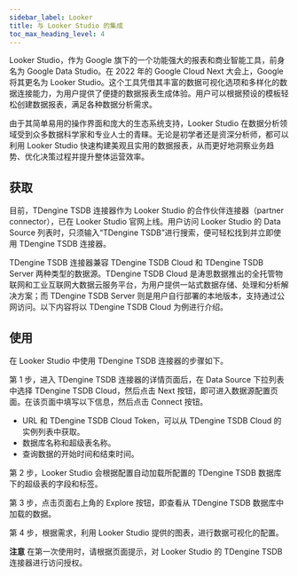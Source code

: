 ```yaml
---
sidebar_label: Looker
title: 与 Looker Studio 的集成
toc_max_heading_level: 4
---
```

Looker Studio，作为 Google 旗下的一个功能强大的报表和商业智能工具，前身名为 Google Data Studio。在 2022 年的 Google Cloud Next 大会上，Google 将其更名为 Looker Studio。这个工具凭借其丰富的数据可视化选项和多样化的数据连接能力，为用户提供了便捷的数据报表生成体验。用户可以根据预设的模板轻松创建数据报表，满足各种数据分析需求。

由于其简单易用的操作界面和庞大的生态系统支持，Looker Studio 在数据分析领域受到众多数据科学家和专业人士的青睐。无论是初学者还是资深分析师，都可以利用 Looker Studio 快速构建美观且实用的数据报表，从而更好地洞察业务趋势、优化决策过程并提升整体运营效率。

## 获取

目前，TDengine TSDB 连接器作为 Looker Studio 的合作伙伴连接器（partner connector），已在 Looker Studio 官网上线。用户访问 Looker Studio 的 Data Source 列表时，只须输入“TDengine TSDB”进行搜索，便可轻松找到并立即使用 TDengine TSDB 连接器。

TDengine TSDB 连接器兼容 TDengine TSDB Cloud 和 TDengine TSDB Server 两种类型的数据源。TDengine TSDB Cloud 是涛思数据推出的全托管物联网和工业互联网大数据云服务平台，为用户提供一站式数据存储、处理和分析解决方案；而 TDengine TSDB Server 则是用户自行部署的本地版本，支持通过公网访问。以下内容将以 TDengine TSDB Cloud 为例进行介绍。

## 使用

在 Looker Studio 中使用 TDengine TSDB 连接器的步骤如下。

第 1 步，进入 TDengine TSDB 连接器的详情页面后，在 Data Source 下拉列表中选择 TDengine TSDB Cloud，然后点击 Next 按钮，即可进入数据源配置页面。在该页面中填写以下信息，然后点击 Connect 按钮。
   - URL 和 TDengine TSDB Cloud Token，可以从 TDengine TSDB Cloud 的实例列表中获取。
   - 数据库名称和超级表名称。
   - 查询数据的开始时间和结束时间。

第 2 步，Looker Studio 会根据配置自动加载所配置的 TDengine TSDB 数据库下的超级表的字段和标签。

第 3 步，点击页面右上角的 Explore 按钮，即查看从 TDengine TSDB 数据库中加载的数据。

第 4 步，根据需求，利用 Looker Studio 提供的图表，进行数据可视化的配置。

**注意** 在第一次使用时，请根据页面提示，对 Looker Studio 的 TDengine TSDB 连接器进行访问授权。